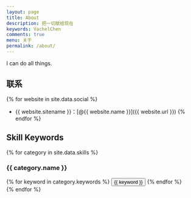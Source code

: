 ```yaml
---
layout: page
title: About
description: 把一切献给现在
keywords: VachelChen
comments: true
menu: 关于
permalink: /about/
---
```

I can do all things.

## 联系

{% for website in site.data.social %}
* {{ website.sitename }}：[@{{ website.name }}]({{ website.url }})
{% endfor %}

## Skill Keywords

{% for category in site.data.skills %}
### {{ category.name }}
<div class="btn-inline">
{% for keyword in category.keywords %}
<button class="btn btn-outline" type="button">{{ keyword }}</button>
{% endfor %}
</div>
{% endfor %}
